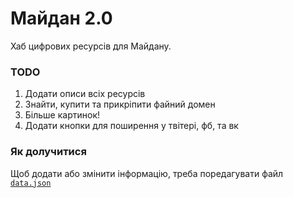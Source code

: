 Майдан 2.0
==========

Хаб цифрових ресурсів для Майдану.

### TODO

  1. Додати описи всіх ресурсів
  2. Знайти, купити та прикріпити файний домен
  3. Більше картинок!
  4. Додати кнопки для поширення у твітері, фб, та вк

### Як долучитися
Щоб додати або змінити інформацію, треба поредагувати файл [`data.json`](https://github.com/maidan-next/maidan-2.0/blob/gh-pages/data.json)
